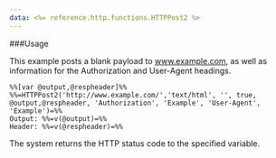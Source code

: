 ```yaml
---
data: <%= reference.http.functions.HTTPPost2 %>
---
```

###Usage

This example posts a blank payload to www.example.com, as well as information for the Authorization and User-Agent headings.
```
%%[var @output,@respheader]%%
%%=HTTPPost2('http://www.example.com/','text/html', '', true, @output,@respheader, 'Authorization', 'Example', 'User-Agent', 'Example')=%%
Output: %%=v(@output)=%%
Header: %%=v(@respheader)=%%
```
The system returns the HTTP status code to the specified variable.
